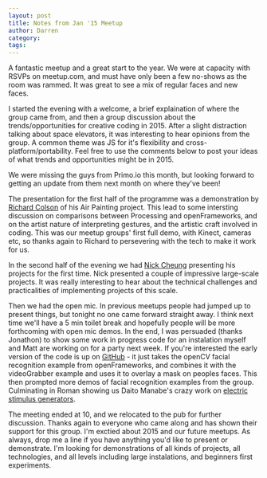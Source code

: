 ```yaml
---
layout: post
title: Notes from Jan '15 Meetup
author: Darren
category:
tags:
---
```


A fantastic meetup and a great start to the year. We were at capacity with RSVPs on meetup.com, and must have only been a few no-shows as the room was rammed. It was great to see a mix of regular faces and new faces.

I started the evening with a welcome, a brief explaination of where the group came from, and then a group discussion about the trends/opportunities for creative coding in 2015. After a slight distraction talking about space elevators, it was interesting to hear opinions from the group. A common theme was JS for it's flexibility and cross-platform/portability. Feel free to use the comments below to post your ideas of what trends and opportunities might be in 2015.

We were missing the guys from Primo.io this month, but looking forward to getting an update from them next month on where they've been!

The presentation for the first half of the programme was a demonstration by [Richard Colson](http://www.richard-colson.co.uk/) of his Air Painting project. This lead to some intersting discussion on comparisons between Processing and openFrameworks, and on the artist nature of interpreting gestures, and the artistic craft involved in coding. This was our meetup groups' first full demo, with Kinect, cameras etc, so thanks again to Richard to persevering with the tech to make it work for us.

In the second half of the evening we had [Nick Cheung](http://www.nicholascheung.com/) presenting his projects for the first time. Nick presented a couple of impressive large-scale projects. It was really interesting to hear about the technical challenges and practicalities of implementing projects of this scale.

Then we had the open mic. In previous meetups people had jumped up to present things, but tonight no one came forward straight away. I think next time we'll have a 5 min toilet break and hopefully people will be more forthcoming with open mic demos. In the end, I was persuaded (thanks Jonathon) to show some work in progress code for an instalation myself and Matt are working on for a party next week. If you're interested the early version of the code is up on [GitHub](https://github.com/darrenmothersele/partyAnimal) - it just takes the openCV facial recognition example from openFrameworks, and combines it with the videoGrabber example and uses it to overlay a mask on peoples faces. This then prompted more demos of facial recognition examples from the group. Culminating in Roman showing us Daito Manabe's crazy work on [electric stimulus generators](https://www.youtube.com/watch?v=VtRVvBSbonk).

The meeting ended at 10, and we relocated to the pub for further discussion. Thanks again to everyone who came along and has shown their support for this group. I'm exctied about 2015 and our future meetups. As always, drop me a line if you have anything you'd like to present or demonstrate. I'm looking for demonstrations of all kinds of projects, all technologies, and all levels including large instalations, and beginners first experiments.
